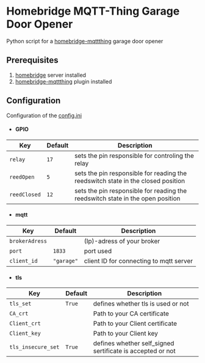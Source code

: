 # Homebridge MQTT-Thing Garage Door Opener
Python script for a [homebridge-mqttthing](https://github.com/arachnetech/homebridge-mqttthing) garage door opener

## Prerequisites
1. [homebridge](https://github.com/homebridge/homebridge) server installed
2. [homebridge-mqttthing](https://github.com/arachnetech/homebridge-mqttthing) plugin installed

## Configuration
Configuration of the [config.ini](https://github.com/TDNhd/homebridge-mqttthing-garage-door-opener/blob/main/config.ini)
* #### GPIO
|Key|Default|Description|
|------------|----|--------------------------------------------------------------------------------|
|`relay`     |`17`|sets the pin responsible for controling the relay                               |
|`reedOpen`  |`5` |sets the pin responsible for reading the reedswitch state in the closed position|
|`reedClosed`|`12`|sets the pin responsible for reading the reedswitch state in the open position  |

* #### mqtt
|Key|Default|Description|
|--------------|----------|---------------------------------------|
|`brokerAdress`|          |(Ip)-adress of your broker             |
|`port`        |`1833`    |port used                              |
|`client_id`   |`"garage"`|client ID for connecting to mqtt server|

* #### tls
|Key|Default|Description|
|------------------|------|----------------------------------------------------------|
|`tls_set`         |`True`|defines whether tls is used or not                        |
|`CA_crt`          |      |Path to your CA certificate                               |
|`Client_crt`      |      |Path to your Client certificate                           |
|`Client_key`      |      |Path to your Client key                                   |
|`tls_insecure_set`|`True`|defines whether self_signed sertificate is accepted or not|
